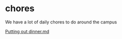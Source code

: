 # chores
We have a lot of daily chores to do around the campus

[Putting out dinner.md](github.com/onja-madagascar/chores/blob/master/putting-out-dinner.md)




